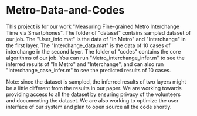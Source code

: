 # Metro-Data-and-Codes
This project is for our work "Measuring Fine-grained Metro Interchange Time via Smartphones". 
The folder of "dataset" contains sampled dataset of our job. The "User_info.mat" is the data of "In Metro" and "Interchange" in the first layer. The "Interchange_data.mat" is the data of 10 cases of interchange in the second layer.
The folder of "codes" contains the core algorithms of our job. You can run "Metro_interchange_infer.m" to see the inferred results of "In Metro" and "Interchange", and can also run "Interchange_case_infer.m" to see the predicted results of 10 cases.

Note: since the dataset is sampled, the inferred results of two layers might be a little different from the results in our paper.
We are working towards providing access to all the dataset by ensuring privacy of the volunteers and documenting the dataset. We are also working to optimize the user interface of our system and plan to open source all the code shortly. 
